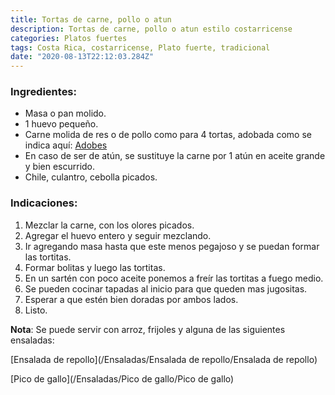 ```yaml
---
title: Tortas de carne, pollo o atun
description: Tortas de carne, pollo o atun estilo costarricense
categories: Platos fuertes
tags: Costa Rica, costarricense, Plato fuerte, tradicional
date: "2020-08-13T22:12:03.284Z"
---
```


### Ingredientes:

- Masa o pan molido.
- 1 huevo pequeño.
- Carne molida de res o de pollo como para 4 tortas, adobada como se indica aquí: [Adobes](/Adobes/Adobes/)
- En caso de ser de atún, se sustituye la carne por 1 atún en aceite grande y bien escurrido.
- Chile, culantro, cebolla picados.

### Indicaciones:

1. Mezclar la carne, con los olores picados.
2. Agregar el huevo entero y seguir mezclando.
3. Ir agregando masa hasta que este menos pegajoso y se puedan formar las tortitas.
4. Formar bolitas y luego las tortitas. 
5. En un sartén con poco aceite ponemos a freír las tortitas a fuego medio. 
6. Se pueden cocinar tapadas al inicio para que queden mas jugositas.
7. Esperar a que estén bien doradas por ambos lados.
8. Listo.

**Nota**: Se puede servir con arroz, frijoles y alguna de las siguientes ensaladas:

[Ensalada de repollo](/Ensaladas/Ensalada de repollo/Ensalada de repollo)

[Pico de gallo](/Ensaladas/Pico de gallo/Pico de gallo)
